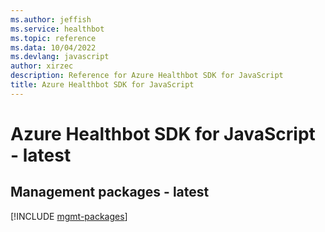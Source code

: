 ```yaml
---
ms.author: jeffish
ms.service: healthbot
ms.topic: reference
ms.data: 10/04/2022
ms.devlang: javascript
author: xirzec
description: Reference for Azure Healthbot SDK for JavaScript
title: Azure Healthbot SDK for JavaScript
---
```

# Azure Healthbot SDK for JavaScript - latest

## Management packages - latest
[!INCLUDE [mgmt-packages](healthbot-mgmt-index.md)]